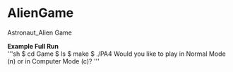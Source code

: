 # AlienGame
Astronaut_Alien Game 

<b>Example Full Run</b><br>
'''sh
  $ cd Game
  $ ls
  $ make
  $ ./PA4
  Would you like to play in Normal Mode (n) or in Computer Mode (c)?
'''
